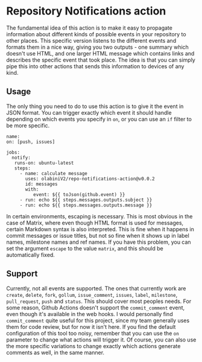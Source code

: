# Repository Notifications action

The fundamental idea of this action is to make it easy to propagate information about different kinds of possible events
in your repository to other places. This specific version listens to the different events and formats them in a nice
way, giving you two outputs - one summary which doesn't use HTML, and one larger HTML message which contains links and
describes the specific event that took place. The idea is that you can simply pipe this into other actions that sends
this information to devices of any kind.


## Usage

The only thing you need to do to use this action is to give it the event in JSON format. You can trigger exactly which
event it should handle depending on which events you specify in `on`, or you can use an `if` filter to be more specific.

```workflow
name: 
on: [push, issues]

jobs:
  notify:
   runs-on: ubuntu-latest
   steps:
     - name: calculate message
       uses: olabiniV2/repo-notifications-action@v0.0.2
       id: messages
       with:
          event: ${{ toJson(github.event) }}
     - run: echo ${{ steps.messages.outputs.subject }} 
     - run: echo ${{ steps.messages.outputs.message }} 
```

In certain environments, escaping is necessary. This is most obvious in the case of Matrix, where even though HTML
format is used for messages, certain Markdown syntax is also interpreted. This is fine when it happens in commit
messages or issue titles, but not so fine when it shows up in label names, milestone names and ref names. If you have
this problem, you can set the argument `escape` to the value `matrix`, and this should be automatically fixed.


## Support

Currently, not all events are supported. The ones that currently work are `create`, `delete`, `fork`, `gollum`,
`issue_comment`, `issues`, `label`, `milestone`, `pull_request`, `push` and `status`. This should cover most peoples
needs. For some reason, Github Actions doesn't support the `commit_comment` event, even though it's available in the web
hooks. I would personally find `commit_comment` quite useful for this project, since my team generally uses them for
code review, but for now it isn't here. If you find the default configuration of this tool too noisy, remember that you
can use the `on` parameter to change what actions will trigger it. Of course, you can also use the more specific
variations to change exactly which actions generate comments as well, in the same manner.
